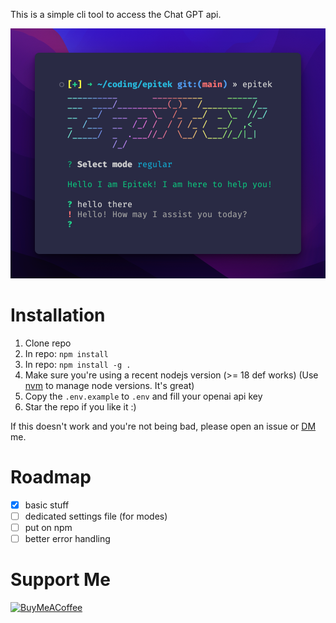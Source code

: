 This is a simple cli tool to access the Chat GPT api.

![example image](images/screenshot.png)

# Installation

1. Clone repo
2. In repo: `npm install`
3. In repo: `npm install -g .`
4. Make sure you're using a recent nodejs version (>= 18 def works) (Use [nvm](https://github.com/nvm-sh/nvm) to manage node versions. It's great)
5. Copy the `.env.example` to `.env` and fill your openai api key
6. Star the repo if you like it :)

If this doesn't work and you're not being bad, please open an issue or [DM](https://twitter.com/ThomasForbesy) me.

# Roadmap

- [x] basic stuff
- [ ] dedicated settings file (for modes)
- [ ] put on npm
- [ ] better error handling

# Support Me

[![BuyMeACoffee](https://img.shields.io/badge/Buy%20Me%20a%20Coffee-ffdd00?style=for-the-badge&logo=buy-me-a-coffee&logoColor=black)](https://buymeacoffee.com/thomasforbes)
